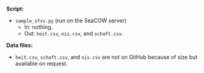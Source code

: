 **Script:**

- `sample_sfxs.py` (run on the SeaCOW server)
  - In: nothing.
  - Out: `heit.csv`, `nis.csv`, and `schaft.csv`.

**Data files:**
- `heit.csv`, `schaft.csv`, and `nis.csv` are not on GitHub because of size but available on request.

